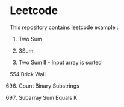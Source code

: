 # Leetcode

This repository contains leetcode example :

1. Two Sum

15. 3Sum

167. Two Sum II - Input array is sorted

554.Brick Wall

696. Count Binary Substrings

560. Subarray Sum Equals K 
